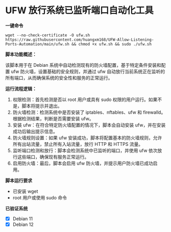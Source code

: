 # UFW 放行系统已监听端口自动化工具

**一键命令**

    wget --no-check-certificate -O ufw.sh https://raw.githubusercontent.com/huangxm168/UFW-Allow-Listening-Ports-Automation/main/ufw.sh && chmod +x ufw.sh && sudo ./ufw.sh

**脚本功能概述：**

该脚本用于在 Debian 系统中自动检测现有的防火墙配置，基于特定条件安装和配置 ufw 防火墙，设置基础的安全规则，并通过 ufw 自动放行当前系统正在监听的所有端口，从而确保系统的安全性和服务的正常运行。

**运行流程逻辑：**

1. 权限检测：首先检测是否以 root 用户或具有 sudo 权限的用户运行。如果不是，脚本将提示并退出。
2. 防火墙检测：检测系统中是否安装了 iptables、nftables、ufw 和 firewalld。根据检测结果，判断是否需要安装 ufw。
3. 安装 ufw：在符合特定防火墙配置的情况下，脚本会自动安装 ufw，并在安装成功后输出提示信息。
4. 防火墙规则设置：如果 ufw 安装成功，脚本将配置基本的防火墙规则，允许所有出站流量，禁止所有入站流量，放行 HTTP 和 HTTPS 流量。
5. 监听端口检测和放行：脚本会检测系统中已监听的端口，并使用 ufw 依次放行这些端口，确保现有服务正常运行。
6. 启用防火墙：最后，脚本会启用 ufw 防火墙，并提示用户防火墙已成功启用。

**脚本运行要求**

- 已安装 wget
- root 用户或使用 sudo 命令

**已验证系统**

- [x] Debian 11
- [x] Debian 12
